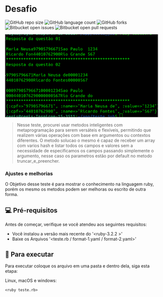 # Desafio
![GitHub repo size](https://img.shields.io/github/repo-size/iuricode/README-template?style=for-the-badge)
![GitHub language count](https://img.shields.io/github/languages/count/iuricode/README-template?style=for-the-badge)
![GitHub forks](https://img.shields.io/github/forks/iuricode/README-template?style=for-the-badge)
![Bitbucket open issues](https://img.shields.io/bitbucket/issues/iuricode/README-template?style=for-the-badge)
![Bitbucket open pull requests](https://img.shields.io/bitbucket/pr-raw/iuricode/README-template?style=for-the-badge)

<img src="https://raw.githubusercontent.com/regiscarlos13/teste/main/return.png" alt="retorno">

> Nesse teste, procurei usar metodos inteligentes com metaprogramação para serem versáteis e flexíveis, permitindo que realizem várias operações com base em argumentos ou contextos diferentes.
O metodo solucao o mesmo é capaz de receber um array com varios hash e listar todos os campos e valores sem a necessidade de especificamos os campos passando simplemente o argumento, nesse caso os parametros estão por default no metodo truncar_e_preencher.

### Ajustes e melhorias

O Objetivo desse teste é para mostrar o conhecimento na linguagem ruby, porém os mesmo os metodos podem ser melhoras ou escrito de outra forma.


## 💻 Pré-requisitos

Antes de começar, verifique se você atendeu aos seguintes requisitos:

* Você instalou a versão mais recente do '<ruby-3.2.2 >'
* Baixe os Arquivos '<teste.rb / format-1.yaml / format-2.yaml>'

## 🚀 Para executar

Para executar coloque os arquivo em uma pasta e dentro dela, siga esta etapa:

Linux, macOS e windows:
```
<ruby teste.rb>
```

